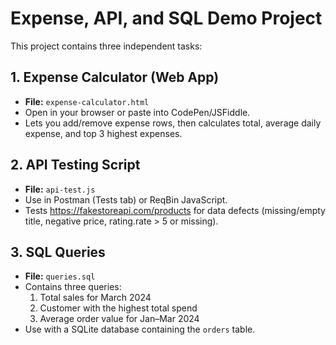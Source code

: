 # Expense, API, and SQL Demo Project

This project contains three independent tasks:

## 1. Expense Calculator (Web App)
- **File:** `expense-calculator.html`
- Open in your browser or paste into CodePen/JSFiddle.
- Lets you add/remove expense rows, then calculates total, average daily expense, and top 3 highest expenses.

## 2. API Testing Script
- **File:** `api-test.js`
- Use in Postman (Tests tab) or ReqBin JavaScript.
- Tests https://fakestoreapi.com/products for data defects (missing/empty title, negative price, rating.rate > 5 or missing).

## 3. SQL Queries
- **File:** `queries.sql`
- Contains three queries:
  1. Total sales for March 2024
  2. Customer with the highest total spend
  3. Average order value for Jan–Mar 2024
- Use with a SQLite database containing the `orders` table. 